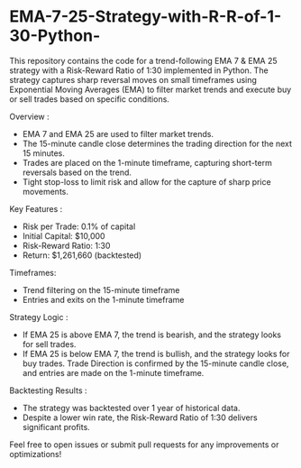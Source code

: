 # EMA-7-25-Strategy-with-R-R-of-1-30-Python-
This repository contains the code for a trend-following EMA 7 &amp; EMA 25 strategy with a Risk-Reward Ratio of 1:30 implemented in Python. The strategy captures sharp reversal moves on small timeframes using Exponential Moving Averages (EMA) to filter market trends and execute buy or sell trades based on specific conditions. 

Overview :
* EMA 7 and EMA 25 are used to filter market trends.
* The 15-minute candle close determines the trading direction for the next 15 minutes.
* Trades are placed on the 1-minute timeframe, capturing short-term reversals based on the trend.
* Tight stop-loss to limit risk and allow for the capture of sharp price movements.

Key Features :
* Risk per Trade: 0.1% of capital
* Initial Capital: $10,000
* Risk-Reward Ratio: 1:30
* Return: $1,261,660 (backtested)

Timeframes:
* Trend filtering on the 15-minute timeframe
* Entries and exits on the 1-minute timeframe

Strategy Logic :
* If EMA 25 is above EMA 7, the trend is bearish, and the strategy looks for sell trades.
* If EMA 25 is below EMA 7, the trend is bullish, and the strategy looks for buy trades.
Trade Direction is confirmed by the 15-minute candle close, and entries are made on the 1-minute timeframe.

Backtesting Results :
* The strategy was backtested over 1 year of historical data.
* Despite a lower win rate, the Risk-Reward Ratio of 1:30 delivers significant profits.

Feel free to open issues or submit pull requests for any improvements or optimizations!
